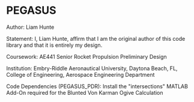 # PEGASUS

Author: Liam Hunte

Statement: I, Liam Hunte, affirm that I am the original author of this code library and that it is entirely my design.

Coursework: AE441 Senior Rocket Propulsion Preliminary Design

Institution: Embry-Riddle Aeronautical University, Daytona Beach, FL, College of Engineering, Aerospace Engineering Department

Code Dependencies (PEGASUS_PDR): Install the "intersections" MATLAB Add-On required for the Blunted Von Karman Ogive Calculation